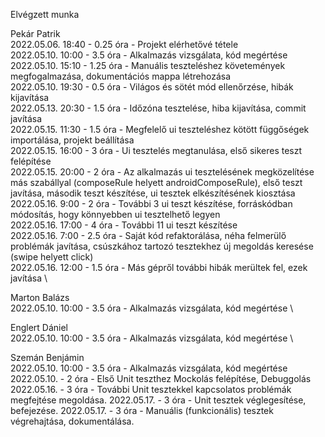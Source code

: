 Elvégzett munka

Pekár Patrik \
2022.05.06. 18:40 - 0.25 óra - Projekt elérhetővé tétele \
2022.05.10. 10:00 - 3.5 óra - Alkalmazás vizsgálata, kód megértése \
2022.05.10. 15:10 - 1.25 óra - Manuális teszteléshez követemények megfogalmazása, dokumentációs mappa létrehozása \
2022.05.10. 19:30 - 0.5 óra - Világos és sötét mód ellenőrzése, hibák kijavítása \
2022.05.13. 20:30 - 1.5 óra - Időzóna tesztelése, hiba kijavítása, commit javítása \
2022.05.15. 11:30 - 1.5 óra - Megfelelő ui teszteléshez kötött függőségek importálása, projekt beállítása \
2022.05.15. 16:00 - 3 óra - Ui tesztelés megtanulása, első sikeres teszt felépítése \
2022.05.15. 20:00 - 2 óra - Az alkalmazás ui tesztelésének megközelítése más szabállyal (composeRule helyett androidComposeRule), első teszt javítása, második teszt készítése, ui tesztek elkészítésének kiosztása \
2022.05.16. 9:00 - 2 óra - További 3 ui teszt készítése, forráskódban módosítás, hogy könnyebben ui tesztelhető legyen \
2022.05.16. 17:00 - 4 óra - További 11 ui teszt készítése \
2022.05.16. 7:00 - 2.5 óra - Saját kód refaktorálása, néha felmerülő problémák javítása, csúszkához tartozó tesztekhez új megoldás keresése (swipe helyett click) \
2022.05.16. 12:00 - 1.5 óra - Más gépről további hibák merültek fel, ezek javítása \

Marton Balázs \
2022.05.10. 10:00 - 3.5 óra - Alkalmazás vizsgálata, kód megértése \

Englert Dániel \
2022.05.10. 10:00 - 3.5 óra - Alkalmazás vizsgálata, kód megértése \

Szemán Benjámin \
2022.05.10. 10:00 - 3.5 óra - Alkalmazás vizsgálata, kód megértése \
2022.05.10. - 2 óra - Első Unit teszthez Mockolás felépítése, Debuggolás
2022.05.16. - 3 óra - További Unit tesztekkel kapcsolatos problémák megfejtése megoldása.
2022.05.17. - 3 óra - Unit tesztek véglegesítése, befejezése.
2022.05.17. - 3 óra - Manuális (funkcionális) tesztek végrehajtása, dokumentálása. 
